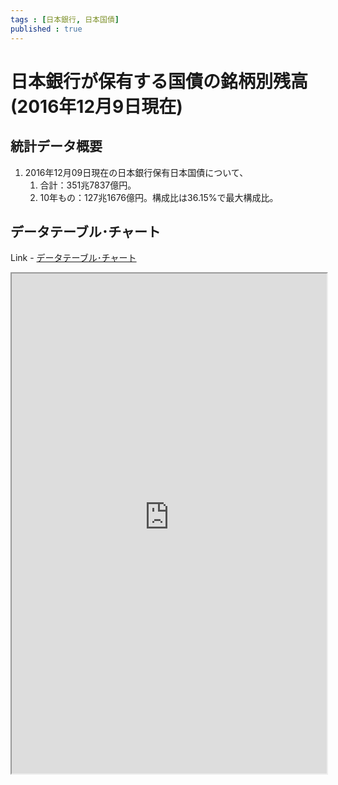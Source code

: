 ```yaml
--- 
tags : [日本銀行, 日本国債] 
published : true
---
```

# 日本銀行が保有する国債の銘柄別残高(2016年12月9日現在)
## 統計データ概要

1. 2016年12月09日現在の日本銀行保有日本国債について、 
	1. 合計：351兆7837億円。
	1. 10年もの：127兆1676億円。構成比は36.15%で最大構成比。
	
## データテーブル･チャート
Link - [データテーブル･チャート](http://knowledgevault.saecanet.com/charts/am-consulting.co.jp-JGBheldByBOJ.html)
<iframe src="http://knowledgevault.saecanet.com/charts/am-consulting.co.jp-JGBheldByBOJ.html" width="100%" height="800px"></iframe>